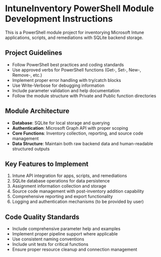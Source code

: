 <!-- Use this file to provide workspace-specific custom instructions to Copilot. For more details, visit https://code.visualstudio.com/docs/copilot/copilot-customization#_use-a-githubcopilotinstructionsmd-file -->

# IntuneInventory PowerShell Module Development Instructions

This is a PowerShell module project for inventorying Microsoft Intune applications, scripts, and remediations with SQLite backend storage.

## Project Guidelines

- Follow PowerShell best practices and coding standards
- Use approved verbs for PowerShell functions (Get-, Set-, New-, Remove-, etc.)
- Implement proper error handling with try/catch blocks
- Use Write-Verbose for debugging information
- Include parameter validation and help documentation
- Follow the module structure with Private and Public function directories

## Module Architecture

- **Database**: SQLite for local storage and querying
- **Authentication**: Microsoft Graph API with proper scoping
- **Core Functions**: Inventory collection, reporting, and source code management
- **Data Structure**: Maintain both raw backend data and human-readable structured outputs

## Key Features to Implement

1. Intune API integration for apps, scripts, and remediations
2. SQLite database operations for data persistence
3. Assignment information collection and storage
4. Source code management with post-inventory addition capability
5. Comprehensive reporting and export functionality
6. Logging and authentication mechanisms (to be provided by user)

## Code Quality Standards

- Include comprehensive parameter help and examples
- Implement proper pipeline support where applicable
- Use consistent naming conventions
- Include unit tests for critical functions
- Ensure proper resource cleanup and connection management
